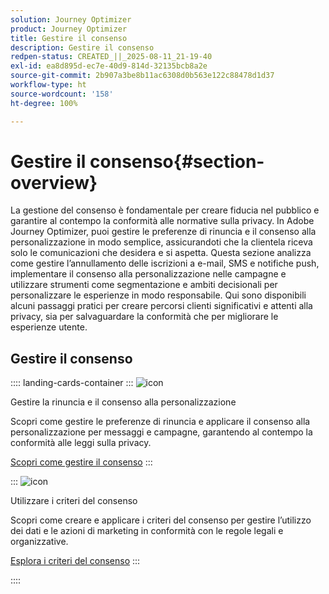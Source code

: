 ```yaml
---
solution: Journey Optimizer
product: Journey Optimizer
title: Gestire il consenso
description: Gestire il consenso
redpen-status: CREATED_||_2025-08-11_21-19-40
exl-id: ea8d895d-ec7e-40d9-814d-32135bcb8a2e
source-git-commit: 2b907a3be8b11ac6308d0b563e122c88478d1d37
workflow-type: ht
source-wordcount: '158'
ht-degree: 100%

---
```


# Gestire il consenso{#section-overview}

La gestione del consenso è fondamentale per creare fiducia nel pubblico e garantire al contempo la conformità alle normative sulla privacy. In Adobe Journey Optimizer, puoi gestire le preferenze di rinuncia e il consenso alla personalizzazione in modo semplice, assicurandoti che la clientela riceva solo le comunicazioni che desidera e si aspetta. Questa sezione analizza come gestire l’annullamento delle iscrizioni a e-mail, SMS e notifiche push, implementare il consenso alla personalizzazione nelle campagne e utilizzare strumenti come segmentazione e ambiti decisionali per personalizzare le esperienze in modo responsabile. Qui sono disponibili alcuni passaggi pratici per creare percorsi clienti significativi e attenti alla privacy, sia per salvaguardare la conformità che per migliorare le esperienze utente.

## Gestire il consenso

:::: landing-cards-container
:::
![icon](https://cdn.experienceleague.adobe.com/icons/shield-halved.svg?lang=it)

Gestire la rinuncia e il consenso alla personalizzazione

Scopri come gestire le preferenze di rinuncia e applicare il consenso alla personalizzazione per messaggi e campagne, garantendo al contempo la conformità alle leggi sulla privacy.

[Scopri come gestire il consenso](../using/privacy/opt-out.md)
:::

:::
![icon](https://cdn.experienceleague.adobe.com/icons/gear.svg?lang=it)

Utilizzare i criteri del consenso

Scopri come creare e applicare i criteri del consenso per gestire l’utilizzo dei dati e le azioni di marketing in conformità con le regole legali e organizzative.

[Esplora i criteri del consenso](../using/action/consent.md)
:::

::::

